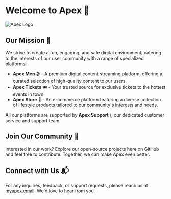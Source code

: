 # Welcome to Apex 👋

![Apex Logo](link_to_apex_logo_here)

## Our Mission :rocket:

We strive to create a fun, engaging, and safe digital environment, catering to the interests of our user community with a range of specialized platforms:

- **Apex Men** :clapper: - A premium digital content streaming platform, offering a curated selection of high-quality content to our users.
- **Apex Tickets** :tickets: - Your trusted source for exclusive tickets to the hottest events in town.
- **Apex Store** :gift: - An e-commerce platform featuring a diverse collection of lifestyle products tailored to our community's interests and needs.

All our platforms are supported by **Apex Support** :telephone_receiver:, our dedicated customer service and support team.

## Join Our Community :handshake:

Interested in our work? Explore our open-source projects here on GitHub and feel free to contribute. Together, we can make Apex even better.

## Connect with Us :mailbox_with_mail:

For any inquiries, feedback, or support requests, please reach us at [myapex.email](mailto:contact@myapex.email). We'd love to hear from you.
